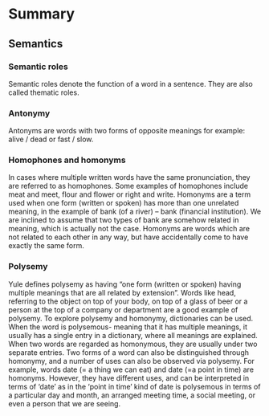 # Summary
## Semantics

### Semantic roles
Semantic roles denote the function of a word in a sentence. They are also called thematic roles.

### Antonymy
Antonyms are words with two forms of opposite meanings for example: alive / dead or fast / slow.

### Homophones and homonyms

 In cases where multiple written words have the same pronunciation, they are referred to as homophones. Some examples of homophones include meat and meet, flour and flower or right and write. Homonyms are a term used when one form (written or spoken) has more than one unrelated meaning, in the example of bank (of a river) – bank (financial institution). We are inclined to assume that two types of bank are somehow related in meaning, which is actually not the case. Homonyms are words which are not related to each other in any way, but have accidentally come to have exactly the same form. 

### Polysemy

 Yule defines polysemy as having “one form (written or spoken) having multiple meanings that are all related by extension”. Words like head, referring to the object on top of your body, on top of a glass of beer or a person at the top of a company or department are a good example of polysemy. To explore polysemy and homonymy, dictionaries can be used. When the word is polysemous- meaning that it has multiple meanings, it usually has a single entry in a dictionary, where all meanings are explained. When two words are regarded as homonymous, they are usually under two separate entries. Two forms of a word can also be distinguished through homonymy, and a number of uses can also be observed via polysemy. For example, words date (= a thing we can eat) and date (=a point in time) are homonyms. However, they have different uses, and can be interpreted in terms of  ‘date’ as in the ‘point in time’ kind of date is polysemous in terms of a particular day and month, an arranged meeting time, a social meeting, or even a person that we are seeing.

